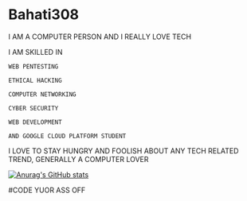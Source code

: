 # Bahati308
I AM A COMPUTER PERSON AND I REALLY LOVE TECH

I AM SKILLED IN

    WEB PENTESTING
    
    ETHICAL HACKING
    
    COMPUTER NETWORKING
    
    CYBER SECURITY
    
    WEB DEVELOPMENT
    
    AND GOOGLE CLOUD PLATFORM STUDENT
    
I LOVE TO STAY HUNGRY AND FOOLISH ABOUT ANY TECH RELATED TREND, GENERALLY A COMPUTER LOVER


[![Anurag's GitHub stats](https://github-readme-stats.vercel.app/api?bahati308=anuraghazra)](https://github.com/anuraghazra/github-readme-stats)


#CODE YUOR ASS OFF
